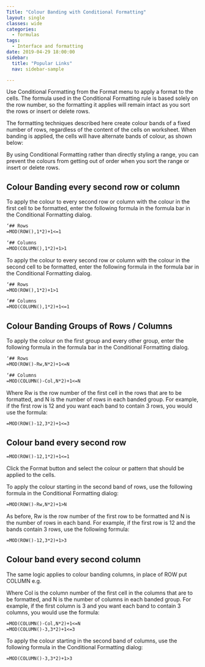 ```yaml
---
Title: "Colour Banding with Conditional Formatting"
layout: single
classes: wide
categories:
  - formulas
tags:
  - Interface and formatting
date: 2019-04-29 18:00:00
sidebar:
  title: "Popular Links"
  nav: sidebar-sample

---
```



Use Conditional Formatting from the Format menu to apply a format to the cells. The formula used in the Conditional Formatting rule is based solely on the row number, so the formatting it applies will remain intact as you sort the rows or insert or delete rows.

The formatting techniques described here create colour bands of a fixed number of rows, regardless of the content of the cells on worksheet. When banding is applied, the cells will have alternate bands of colour, as shown below:

By using Conditional Formatting rather than directly styling a range, you can prevent the colours from getting out of order when you sort the range or insert or delete rows.

## Colour Banding every second row or column
To apply the colour to every second row or column with the colour in the first cell to be formatted, enter the following formula in the formula bar in the Conditional Formatting dialog.

```vb
‘## Rows
=MOD(ROW(),1*2)+1<=1

‘## Columns
=MOD(COLUMN(),1*2)+1>1
```

To apply the colour to every second row or column with the colour in the second cell to be formatted, enter the following formula in the formula bar in the Conditional Formatting dialog.

```vb
‘## Rows
=MOD(ROW(),1*2)+1>1

‘## Columns
=MOD(COLUMN(),1*2)+1<=1
```

## Colour Banding Groups of Rows / Columns
To apply the colour on the first group and every other group, enter the following formula in the formula bar in the Conditional Formatting dialog.

```vb
‘## Rows
=MOD(ROW()-Rw,N*2)+1<=N

‘## Columns
=MOD(COLUMN()-Col,N*2)+1<=N
```

Where Rw is the row number of the first cell in the rows that are to be formatted, and N is the number of rows in each banded group. For example, if the first row is 12 and you want each band to contain 3 rows, you would use the formula:

```vb
=MOD(ROW()-12,3*2)+1<=3
```

## Colour band every second row

```vb
=MOD(ROW()-12,1*2)+1<=1
```

Click the Format button and select the colour or pattern that should be applied to the cells.

To apply the colour starting in the second band of rows, use the following formula in the Conditional Formatting dialog:

```vb
=MOD(ROW()-Rw,N*2)+1>N
```

As before, Rw is the row number of the first row to be formatted and N is the number of rows in each band. For example, if the first row is 12 and the bands contain 3 rows, use the following formula:

```vb
=MOD(ROW()-12,3*2)+1>3
```

## Colour band every second column

The same logic applies to colour banding columns, in place of ROW put COLUMN e.g.

Where Col is the column number of the first cell in the columns that are to be formatted, and N is the number of columns in each banded group. For example, if the first column is 3 and you want each band to contain 3 columns, you would use the formula:

```vb
=MOD(COLUMN()-Col,N*2)+1<=N
=MOD(COLUMN()-3,3*2)+1<=3
```

To apply the colour starting in the second band of columns, use the following formula in the Conditional Formatting dialog:

```vb
=MOD(COLUMN()-3,3*2)+1>3
```
